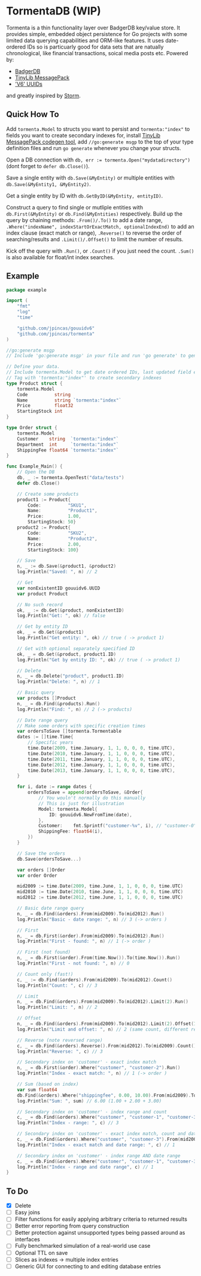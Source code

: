 # TormentaDB (WIP)

Tormenta is a thin functionality layer over BadgerDB key/value store.  It provides simple, embedded object persistence for Go projects with some limited data querying capabilities and ORM-like features.  It uses date-ordered IDs so is particuarly good for data sets that are natually chronological, like financial transactions, soical media posts etc. Powered by:

- [BadgerDB](https://github.com/dgraph-io/badger)
- [TinyLib MessagePack](https://github.com/tinylib/msgp)
- ['V6' UUIDs](https://github.com/bradleypeabody/gouuidv6)
 
and greatly inspired by [Storm](https://github.com/asdine/storm).

## Quick How To

Add `tormenta.Model` to structs you want to persist and `tormenta:"index"` to fields you want to create secondary indexes for, install [TinyLib MessagePack codegen tool](https://github.com/tinylib/msgp), add `//go:generate msgp` to the top of your type definition files and run `go generate` whenever you change your structs.

Open a DB connection with `db, err := tormenta.Open("mydatadirectory")` (dont forget to `defer db.Close()`).

Save a single entity with `db.Save(&MyEntity)` or multiple entities with `db.Save(&MyEntity1, &MyEntity2)`.

Get a single entity by ID with `db.GetByID(&MyEntity, entityID)`.

Construct a query to find single or mutliple entities with `db.First(&MyEntity)` or `db.Find(&MyEntities)` respectively. Build up the query by chaining methods: `.From()/.To()` to add a date range, `.Where("indexName", indexStartOrExactMatch, optionalIndexEnd)` to add an index clause (exact match or range), `.Reverse()` to reverse the order of searching/results and `.Limit()/.Offset()` to limit the number of results.

Kick off the query with `.Run()`, or `.Count()` if you just need the count.  `.Sum()` is also available for float/int index searches.
	
## Example

```go
package example

import (
	"fmt"
	"log"
	"time"

	"github.com/jpincas/gouuidv6"
	"github.com/jpincas/tormenta"
)

//go:generate msgp
// Include 'go:generate msgp' in your file and run 'go generate' to generate MessagePack marshall/unmarshall methods

// Define your data.
// Include tormenta.Model to get date ordered IDs, last updated field etc
// Tag with 'tormenta:"index"' to create secondary indexes
type Product struct {
	tormenta.Model
	Code          string
	Name          string `tormenta:"index"`
	Price         float32
	StartingStock int
}

type Order struct {
	tormenta.Model
	Customer    string  `tormenta:"index"`
	Department  int     `tormenta:"index"`
	ShippingFee float64 `tormenta:"index"`
}

func Example_Main() {
	// Open the DB
	db, _ := tormenta.OpenTest("data/tests")
	defer db.Close()

	// Create some products
	product1 := Product{
		Code:          "SKU1",
		Name:          "Product1",
		Price:         1.00,
		StartingStock: 50}
	product2 := Product{
		Code:          "SKU2",
		Name:          "Product2",
		Price:         2.00,
		StartingStock: 100}

	// Save
	n, _ := db.Save(&product1, &product2)
	log.Println("Saved: ", n) // 2

	// Get
	var nonExistentID gouuidv6.UUID
	var product Product

	// No such record
	ok, _ := db.Get(&product, nonExistentID)
	log.Println("Get: ", ok) // false

	// Get by entity ID
	ok, _ = db.Get(&product1)
	log.Println("Get entity: ", ok) // true ( -> product 1)

	// Get with optional separately specified ID
	ok, _ = db.Get(&product, product1.ID)
	log.Println("Get by entity ID: ", ok) // true ( -> product 1)

	// Delete
	n, _ = db.Delete("product", product1.ID)
	log.Println("Delete: ", n) // 1

	// Basic query
	var products []Product
	n, _ = db.Find(&products).Run()
	log.Println("Find: ", n) // 2 (-> products)

	// Date range query
	// Make some orders with specific creation times
	var ordersToSave []tormenta.Tormentable
	dates := []time.Time{
		// Specific years
		time.Date(2009, time.January, 1, 1, 0, 0, 0, time.UTC),
		time.Date(2010, time.January, 1, 1, 0, 0, 0, time.UTC),
		time.Date(2011, time.January, 1, 1, 0, 0, 0, time.UTC),
		time.Date(2012, time.January, 1, 1, 0, 0, 0, time.UTC),
		time.Date(2013, time.January, 1, 1, 0, 0, 0, time.UTC),
	}

	for i, date := range dates {
		ordersToSave = append(ordersToSave, &Order{
			// You wouln't normally do this manually
			// This is just for illustration
			Model: tormenta.Model{
				ID: gouuidv6.NewFromTime(date),
			},
			Customer:    fmt.Sprintf("customer-%v", i), // "customer-0", "customer-1"
			ShippingFee: float64(i),
		})
	}

	// Save the orders
	db.Save(ordersToSave...)

	var orders []Order
	var order Order

	mid2009 := time.Date(2009, time.June, 1, 1, 0, 0, 0, time.UTC)
	mid2010 := time.Date(2010, time.June, 1, 1, 0, 0, 0, time.UTC)
	mid2012 := time.Date(2012, time.June, 1, 1, 0, 0, 0, time.UTC)

	// Basic date range query
	n, _ = db.Find(&orders).From(mid2009).To(mid2012).Run()
	log.Println("Basic - date range: ", n) // 3 (-> orders )

	// First
	n, _ = db.First(&order).From(mid2009).To(mid2012).Run()
	log.Println("First - found: ", n) // 1 (-> order )

	// First (not found)
	n, _ = db.First(&order).From(time.Now()).To(time.Now()).Run()
	log.Println("First - not found: ", n) // 0

	// Count only (fast!)
	c, _ := db.Find(&orders).From(mid2009).To(mid2012).Count()
	log.Println("Count: ", c) // 3

	// Limit
	n, _ = db.Find(&orders).From(mid2009).To(mid2012).Limit(2).Run()
	log.Println("Limit: ", n) // 2

	// Offset
	n, _ = db.Find(&orders).From(mid2009).To(mid2012).Limit(2).Offset(1).Run()
	log.Println("Limit and offset: ", n) // 2 (same count, different results)

	// Reverse (note reversed range)
	c, _ = db.Find(&orders).Reverse().From(mid2012).To(mid2009).Count()
	log.Println("Reverse: ", c) // 3

	// Secondary index on 'customer' - exact index match
	n, _ = db.First(&order).Where("customer", "customer-2").Run()
	log.Println("Index - exact match: ", n) // 1 (-> order )

	// Sum (based on index)
	var sum float64
	db.Find(&orders).Where("shippingfee", 0.00, 10.00).From(mid2009).To(mid2012).Sum(&sum)
	log.Println("Sum: ", sum) // 6.00 (1.00 + 2.00 + 3.00)

	// Secondary index on 'customer' - index range and count
	c, _ = db.Find(&orders).Where("customer", "customer-1", "customer-3").Count()
	log.Println("Index - range: ", c) // 3

	// Secondary index on 'customer' - exact index match, count and date range
	c, _ = db.Find(&orders).Where("customer", "customer-3").From(mid2009).To(time.Now()).Count()
	log.Println("Index - exact match and date range: ", c) // 1

	// Secondary index on 'customer' - index range AND date range
	c, _ = db.Find(&orders).Where("customer", "customer-1", "customer-3").From(mid2009).To(mid2010).Count()
	log.Println("Index - range and date range", c) // 1
}
```

## To Do

- [x] Delete
- [ ] Easy joins
- [ ] Filter functions for easily applying arbitrary criteria to returned results
- [ ] Better error reporting from query construction
- [ ] Better protection against unsupported types being passed around as interfaces
- [ ] Fully benchmarked simulation of a real-world use case
- [ ] Optional TTL on save
- [ ] Slices as indexes -> multiple index entries
- [ ] Generic GUI for connecting to and editing database entries